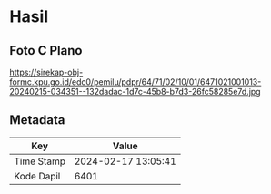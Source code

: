 # Hasil

## Foto C Plano

https://sirekap-obj-formc.kpu.go.id/edc0/pemilu/pdpr/64/71/02/10/01/6471021001013-20240215-034351--132dadac-1d7c-45b8-b7d3-26fc58285e7d.jpg


## Metadata

| Key        | Value               |
| ---------- | ------------------- |
| Time Stamp | 2024-02-17 13:05:41 |
| Kode Dapil | 6401                |



